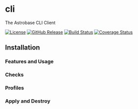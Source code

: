 # cli

The Astrobase CLI Client

[![License](https://img.shields.io/badge/Astrobase-License-blue.svg)](https://github.com/astrobase/cli/blob/master/LICENSE)
[![GitHub Release](https://img.shields.io/github/v/release/astrobase/cli?sort=semver)](https://github.com/astrobase/cli/tree/latest)
[![Build Status](https://github.com/astrobase/cli/actions/workflows/test.yml/badge.svg?branch=master)](https://github.com/astrobase/cli/actions/workflows/test.yml)
[![Coverage Status](https://codecov.io/github/astrobase/cli/coverage.svg?branch=master)](https://codecov.io/github/astrobase/cli)


## Installation


### Features and Usage

### Checks

### Profiles

### Apply and Destroy
